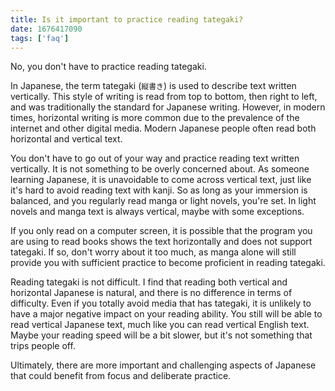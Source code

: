 ```yaml
---
title: Is it important to practice reading tategaki?
date: 1676417090
tags: ['faq']
---
```


No, you don't have to practice reading tategaki.

In Japanese, the term tategaki (`縦書き`) is used to describe text written vertically.
This style of writing is read from top to bottom, then right to left,
and was traditionally the standard for Japanese writing.
However, in modern times,
horizontal writing is more common due to the prevalence of the internet and other digital media.
Modern Japanese people often read both horizontal and vertical text.

You don't have to go out of your way and practice reading text written vertically.
It is not something to be overly concerned about.
As someone learning Japanese,
it is unavoidable to come across vertical text,
just like it's hard to avoid reading text with kanji.
So as long as your immersion is balanced,
and you regularly read manga or light novels, you're set.
In light novels and manga text is always vertical, maybe with some exceptions.

If you only read on a computer screen,
it is possible that the program you are using to read books shows the text horizontally
and does not support tategaki.
If so, don't worry about it too much,
as manga alone will still provide you with sufficient
practice to become proficient in reading tategaki.

Reading tategaki is not difficult.
I find that reading both vertical and horizontal Japanese is natural,
and there is no difference in terms of difficulty.
Even if you totally avoid media that has tategaki,
it is unlikely to have a major negative impact on your reading ability.
You still will be able to read vertical Japanese text,
much like you can read vertical English text.
Maybe your reading speed will be a bit slower,
but it's not something that trips people off.

Ultimately,
there are more important and challenging aspects of Japanese
that could benefit from focus and deliberate practice.
